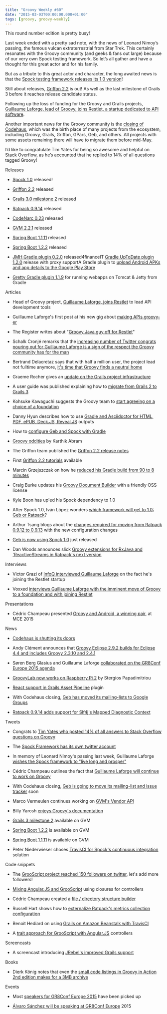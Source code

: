 ```yaml
---
title: "Groovy Weekly #60"
date: "2015-03-03T00:00:00.000+01:00"
tags: [groovy, groovy-weekly]
---
```


This round number edition is pretty busy!

  

Last week ended with a pretty sad note, with the news of Leonard Nimoy’s passing, the famous vulcan extraterrestrial from Star Trek. This certainly resonates with the Groovy community (and geeks & fans out large) because of our very own Spock testing framework. So let’s all gather and have a thought for this great actor and for his family.

  

But as a tribute to this great actor and character, the long awaited news is that the [Spock testing framework releases its 1.0 version](http://spockframework.github.io/spock/docs/1.0/release_notes.html)!

  

Still about releases, [Griffon 2.2](http://new.griffon-framework.org/news/griffon_2.2.0.html) is out! As well as the last milestone of Grails 3 before it reaches release candidate status.

  

Following up the loss of funding for the Groovy and Grails projects, [Guillaume Laforge, lead of Groovy, joins Restlet, a startup dedicated to API software](http://restlet.com/blog/2015/03/02/head-of-groovy-project-joins-restlet-to-lead-api-development-tools/).

  

Another important news for the Groovy community is the [closing of Codehaus](http://www.codehaus.org/), which was the birth place of many projects from the ecosystem, including Groovy, Grails, Griffon, GPars, Geb, and others. All projects with some assets remaining there will have to migrate them before mid-May.

  

I’d like to congratulate Tim Yates for being so awesome and helpful on Stack Overflow, as he’s accounted that he replied to 14% of all questions tagged Groovy!

Releases

*   [Spock 1.0](http://spockframework.github.io/spock/docs/1.0/release_notes.html) released!
    
*   [Griffon 2.2](http://new.griffon-framework.org/news/griffon_2.2.0.html) released
    
*   [Grails 3.0 milestone 2](https://twitter.com/grailsframework/status/570976462439878656) released
    
*   [Ratpack 0.9.14](http://www.ratpack.io/versions/0.9.14) released
    
*   [CodeNarc 0.23](http://groovy.329449.n5.nabble.com/ANN-Announcing-CodeNarc-0-23-td5722800.html) released
    
*   [GVM 2.2.1](https://twitter.com/gvmtool/status/572008212712587264) released
    
*   [Spring Boot 1.1.11](https://spring.io/blog/2015/02/27/spring-boot-1-1-11-released) released
    
*   [Spring Boot 1.2.2](https://spring.io/blog/2015/02/27/spring-boot-1-2-2-released) released
    
*   [JMH Gradle plugin 0.2.0](https://twitter.com/CedricChampeau/status/570995951835312128) released4financeIT [Gradle UpToDate plugin 1.2.0](https://twitter.com/MGrzejszczak/status/570600241604509696) release with proxy supportA Gradle plugin to [upload Android APKs and app details to the Google Play Store](http://android-arsenal.com/details/1/1609)
    
*   [Gretty Gradle plugin 1.1.9](https://twitter.com/AndreyHihlovski/status/572799840754782208) for running webapps on Tomcat & Jetty from Gradle
    

Articles

*   Head of Groovy project, [Guillaume Laforge, joins Restlet](http://restlet.com/blog/2015/03/02/head-of-groovy-project-joins-restlet-to-lead-api-development-tools/) to lead API development tools
    
*   Guillaume Laforge's first post at his new gig about [making APIs groovy-er](http://restlet.com/blog/2015/03/02/lets-make-apis-groovy-er/)
    
*   The Register writes about "[Groovy Java guy off for Restlet](http://www.theregister.co.uk/2015/03/02/groovy_java_guy_off_for_restlet/)"
    
*   Schalk Cronjé remarks that the [increasing number of Twitter congrats pouring out for Guillaume Laforge is a sign of the respect the Groovy community has for the man](https://twitter.com/ysb33r/status/572420138185715712)
    
*   Bertrand Delacretaz says that with half a million user, the project lead not fulltime anymore, [it's time that Groovy finds a neutral home](https://twitter.com/bdelacretaz/status/572426911491756032)
    
*   Graeme Rocher gives an [update on the Grails project infrastructure](http://grails.io/post/112130778738/grails-project-infrastructure-update)
    
*   A user guide was published explaining how to [migrate from Grails 2 to Grails 3](http://grails.github.io/grails-doc/3.0.x/guide/upgrading.html)
    
*   Kohsuke Kawaguchi suggests the Groovy team to [start agreeing on a choice of a foundation](http://kohsuke.org/2015/02/27/groovy-folks-time-to-start-agreeing/)
    
*   Danny Hyun describes how to use [Gradle and Asciidoctor for HTML, PDF, ePUB, Deck.JS, Reveal.JS](http://danhyun.github.io/asciidoctor-gradle-examples/) outputs
    
*   How to [configure Geb and Spock with Gradle](http://planet.jboss.org/post/how_to_configure_geb_spock_with_gradle)
    
*   [Groovy oddities](http://www.eclecticlogic.com/2015/02/17/groovy-oddities/) by Karthik Abram
    
*   The Griffon team published the [Griffon 2.2 release notes](http://new.griffon-framework.org/releasenotes/griffon_2.2.0.html)
    
*   First [Griffon 2.2 tutorials](http://new.griffon-framework.org/tutorials/) available
    
*   Marcin Grzejszczak on how he [reduced his Gradle build from 90 to 8 minutes](http://toomuchcoding.blogspot.com/2015/02/how-to-speed-up-your-gradle-build-from.html)
    
*   Craig Burke updates his [Groovy Document Builder](http://www.craigburke.com/2015/03/02/groovy-document-builder-mpl-edition.html) with a friendly OSS license
    
*   Kyle Boon has up'ed his Spock dependency to 1.0
    
*   After Spock 1.0, Iván López wonders [which framework will get to 1.0: Geb or Ratpack](https://twitter.com/ilopmar/status/572424545426116608)?
    
*   Arthur Tsang blogs about the [changes required for moving from Ratpack 0.9.12 to 0.9.13](http://arthur-notes.youramaryllis.com/2015/02/moving-from-ratpack-0912-to-0913.html) with the new configuration changes
    
*   [Geb is now using Spock 1.0](https://twitter.com/GebFramework/status/572689714760835072) just released
    
*   Dan Woods announces slick [Groovy extensions for RxJava and 'ReactiveStreams in Ratpack's next version](https://twitter.com/danveloper/status/572764621007814656)
    

Interviews

*   Victor Grazi of [InfoQ interviewed Guillaume Laforge](http://www.infoq.com/news/2015/03/Groovys-Laforge-Joins-Restlet) on the fact he's joining the Restlet startup
    
*   Voxxed [interviews Guillaume Laforge with the imminent move of Groovy to a foundation and with joining Restlet](https://www.voxxed.com/blog/2015/03/with-foundation-decision-imminent-groovy-creator-moves-to-restlet/)
    

Presentations

*   Cédric Champeau presented [Groovy and Android, a winning pair](https://twitter.com/CedricChampeau/status/572428885708697601), at MCE 2015
    

News

*   [Codehaus is shutting its doors](http://www.codehaus.org/)
    
*   Andy Clément announces that [Groovy Eclipse 2.9.2 builds for Eclipse 4.4 and includes Groovy 2.3.10 and 2.4.1](https://twitter.com/andy_clement/status/570989272406233089)
    
*   Søren Berg Glasius and Guillaume Laforge [collaborated on the GR8Conf Europe 2015 agenda](https://twitter.com/glaforge/status/571044985463803904)
    
*   [GroovyLab now works on Raspberry Pi 2](http://groovy.329449.n5.nabble.com/GroovyLab-on-Raspberry-Pi-2-td5722839.html) by Stergios Papadimitriou
    
*   [React support in Grails Asset Pipeline](https://grails.org/plugin/react-asset-pipeline) plugin
    
*   With Codehaus closing, [Geb has moved its mailing-lists to Google Groups](https://twitter.com/GebFramework/status/572305358913331201)
    
*   [Ratpack 0.9.14 adds support for Slf4j's Mapped Diagnostic Context](http://www.ratpack.io/manual/0.9.15/api/ratpack/logging/MDCInterceptor.html)
    

Tweets

*   Congrats to [Tim Yates who posted 14% of all answers to Stack Overflow questions on Groovy](https://twitter.com/tim_yates/status/571231496004108288)
    
*   The [Spock Framework has its own twitter account](https://twitter.com/spockframework/status/572378381146300418)
    
*   In memory of Leonard Nimoy's passing last week, Guillaume Laforge [wishes the Spock framework to "live long and prosper"](https://twitter.com/glaforge/status/571393595825111041)
    
*   Cédric Champeau outlines the fact that [Guillaume Laforge will continue to work on Groovy](https://twitter.com/CedricChampeau/status/572412160304934912)
    
*   With Codehaus closing, [Geb is going to move its mailing-list and issue tracker](https://twitter.com/GebFramework/status/571234105313988609) soon
    
*   Marco Vermeulen continues working on [GVM's Vendor API](https://twitter.com/marc0der/status/571765090342596609)
    
*   Billy Yarosh [enjoys Groovy's documentation](https://twitter.com/keaplogik/status/570385013042225152)
    
*   [Grails 3 milestone 2](https://twitter.com/gvmtool/status/570979574768652288) available on GVM
    
*   [Spring Boot 1.2.2](https://twitter.com/gvmtool/status/571217914944221185) is available on GVM
    
*   [Spring Boot 1.1.11](https://twitter.com/gvmtool/status/571218056095137792) is available on GVM
    
*   Peter Niederwieser choses [TravisCI for Spock's continuous integration](https://twitter.com/pniederw/status/572107004510126082) solution
    

Code snippets

*   The [GrooScript project reached 150 followers on twitter](https://twitter.com/grooscript/status/571730552564420608), let's add more followers!
    
*   [Mixing Angular.JS and GrooScript](https://gist.github.com/chiquitinxx/a38ba0b54a405c11ece4) using closures for controllers
    
*   Cédric Champeau created a [file / directory structure builder](https://twitter.com/CedricChampeau/status/571257801630220288)
    
*   Russell Hart shows how to [externalize Ratpack's metrics collection configuration](https://github.com/ratpack/example-books/blob/latest/src/ratpack/ratpack.groovy#L44)
    
*   Benoit Hediard on using [Grails on Amazon Beanstalk with TravisCI](https://gist.github.com/benorama/b26e7a94fe80e8c54daf)
    
*   A [trait approach for GrooScript with Angular.JS](https://gist.github.com/chiquitinxx/e0c561547e0e1b690767) controllers
    

Screencasts

*   A screencast introducing [JRebel's improved Grails support](https://vimeo.com/zeroturnaround/review/120679908/75a58f2e13)
    

Books

*   Dierk König notes that even the [small code listings in Groovy in Action 2nd edition makes for a 3MB archive](https://twitter.com/mittie/status/572497775872630784)
    

Events

*   Most [speakers for GR8Conf Europe 2015](https://twitter.com/sbglasius/status/571045481666605056) have been picked up
    
*   [Álvaro Sánchez will be speaking at GR8Conf Europe](https://twitter.com/alvaro_sanchez/status/571248810309095424) 2015